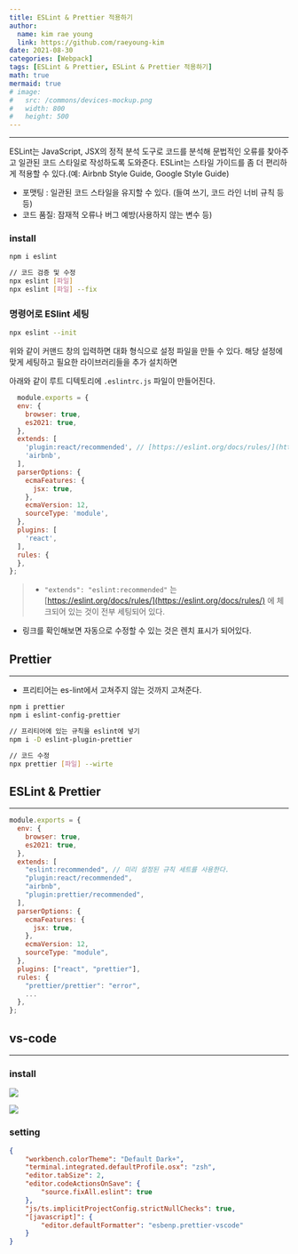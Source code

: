 ```yaml
---
title: ESLint & Prettier 적용하기
author:
  name: kim rae young
  link: https://github.com/raeyoung-kim
date: 2021-08-30
categories: [Webpack]
tags: [ESLint & Prettier, ESLint & Prettier 적용하기]
math: true
mermaid: true
# image:
#   src: /commons/devices-mockup.png
#   width: 800
#   height: 500
---
```


---
ESLint는 JavaScript, JSX의 정적 분석 도구로 코드를 분석해 문법적인 오류를 찾아주고 일관된 코드 스타일로 작성하도록 도와준다. ESLint는 스타일 가이드를 좀 더 편리하게 적용할 수 있다.(예: Airbnb Style Guide, Google Style Guide)

- 포맷팅 : 일관된 코드 스타일을 유지할 수 있다. (들여 쓰기, 코드 라인 너비 규칙 등등)
- 코드 품질: 잠재적 오류나 버그 예방(사용하지 않는 변수 등)

### install

```bash
npm i eslint

// 코드 검증 및 수정
npx eslint [파일]
npx eslint [파일] --fix
```

### 명령어로 ESlint 세팅

```bash
npx eslint --init
```

위와 같이 커맨드 창의 입력하면 대화 형식으로 설정 파일을 만들 수 있다.
해당 설정에 맞게 세팅하고 필요한 라이브러리들을 추가 설치하면

아래와 같이 루트 디텍토리에 `.eslintrc.js` 파일이 만들어진다.


```javascript
  module.exports = {
  env: {
    browser: true,
    es2021: true,
  },
  extends: [
    'plugin:react/recommended', // [https://eslint.org/docs/rules/](https://eslint.org/docs/rules/) 에 체크되어있는 것이 전부 세팅되어있다.
    'airbnb',
  ],
  parserOptions: {
    ecmaFeatures: {
      jsx: true,
    },
    ecmaVersion: 12,
    sourceType: 'module',
  },
  plugins: [
    'react',
  ],
  rules: {
  },
};
```

> - `"extends": "eslint:recommended"` 는 [https://eslint.org/docs/rules/](https://eslint.org/docs/rules/) 에 체크되어 있는 것이 전부 세팅되어 있다.
- 링크를 확인해보면 자동으로 수정할 수 있는 것은 렌치 표시가 되어있다.


## Prettier
---
- 프리티어는 es-lint에서 고쳐주지 않는 것까지 고쳐준다.

```bash
npm i prettier
npm i eslint-config-prettier

// 프리티어에 있는 규칙을 eslint에 넣기
npm i -D eslint-plugin-prettier

// 코드 수정
npx prettier [파일] --wirte
```

## ESLint & Prettier
---
```js
module.exports = {
  env: {
    browser: true,
    es2021: true,
  },
  extends: [
    "eslint:recommended", // 미리 설정된 규칙 세트를 사용한다.
    "plugin:react/recommended",
    "airbnb",
    "plugin:prettier/recommended",
  ],
  parserOptions: {
    ecmaFeatures: {
      jsx: true,
    },
    ecmaVersion: 12,
    sourceType: "module",
  },
  plugins: ["react", "prettier"],
  rules: {
    "prettier/prettier": "error",
    ...
  },
};

```


## vs-code
---
### install

![](https://images.velog.io/images/760kry/post/ded18940-4369-422f-a86b-2a39bb9d4a33/Screen%20Shot%202021-08-30%20at%202.22.49%20AM.png)

![](https://images.velog.io/images/760kry/post/7168e996-a6ac-452e-bdb0-a049318d8014/Screen%20Shot%202021-08-30%20at%202.23.03%20AM.png)



### setting

```json
{
    "workbench.colorTheme": "Default Dark+",
    "terminal.integrated.defaultProfile.osx": "zsh",
    "editor.tabSize": 2,
    "editor.codeActionsOnSave": {
        "source.fixAll.eslint": true
    },
    "js/ts.implicitProjectConfig.strictNullChecks": true,
    "[javascript]": {
        "editor.defaultFormatter": "esbenp.prettier-vscode"
    }
}
```
